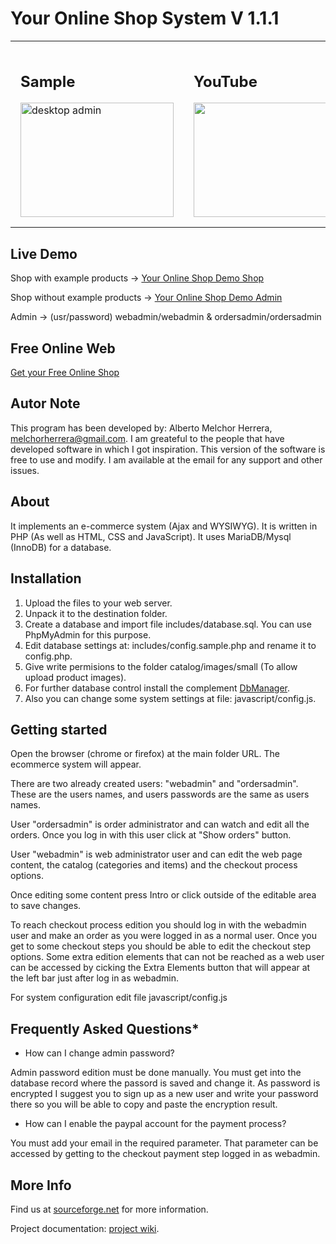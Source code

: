 
# Your Online Shop System V 1.1.1

<table>
  <tr>
    <td style="padding:1em">
      <h2>Sample</h2>
      <a href="https://a.fsdn.com/con/app/proj/youronlineshop/screenshots/widescreen.png/max/max/1">
        <img itemprop="screenshot" src="https://a.fsdn.com/con/app/proj/youronlineshop/screenshots/widescreen.png/245/183/1" width="245" height="183" srcset="//a.fsdn.com/con/app/proj/youronlineshop/screenshots/widescreen.png/245/183/1.5 1.5x, //a.fsdn.com/con/app/proj/youronlineshop/screenshots/widescreen.png/245/183/2 2x" alt="desktop admin">
      </a>
    </td>
    <td style="padding:1em">
      <h2>YouTube</h2>
      <a title="You Tube Video" rel="section" href="https://www.youtube.com/embed/V6koxAigX5E?rel=0">
        <img src="https://img.youtube.com/vi/V6koxAigX5E/hqdefault.jpg" width="245" height="183">
      </a>
    </td>
  </tr>
</table>

## Live Demo

Shop with example products -> [Your Online Shop Demo Shop](http://youronlineshop.sourceforge.net/sample/)

Shop without example products -> [Your Online Shop Demo Admin](http://youronlineshop.sourceforge.net/test/)

Admin -> (usr/password) webadmin/webadmin & ordersadmin/ordersadmin

## Free Online Web

[Get your Free Online Shop](http://youronlineshop.sourceforge.net/shop/)

## Autor Note

This program has been developed by: Alberto Melchor Herrera, melchorherrera@gmail.com. I am greateful to the people that have developed software in which I got inspiration. This version of the software is free to use and modify. I am available at the email for any support and other issues.


## About

It implements an e-commerce system (Ajax and WYSIWYG). It is written in PHP (As well as HTML, CSS and JavaScript). It uses MariaDB/Mysql (InnoDB) for a database.


## Installation

1. Upload the files to your web server.
2. Unpack it to the destination folder.
3. Create a database and import file includes/database.sql. You can use PhpMyAdmin for this purpose.
4. Edit database settings at: includes/config.sample.php and rename it to config.php.
5. Give write permisions to the folder catalog/images/small (To allow upload product images).
6. For further database control install the complement [DbManager](https://sourceforge.net/projects/freshhh-dbmanager/).
7. Also you can change some system settings at file: javascript/config.js.

## Getting started

Open the browser (chrome or firefox) at the main folder URL. The ecommerce system will appear.

There are two already created users: "webadmin" and "ordersadmin". These are the users names, and users passwords are the same as users names.

User "ordersadmin" is order administrator and can watch and edit all the orders. Once you log in with this user click at "Show orders" button.

User "webadmin" is web administrator user and can edit the web page content, the catalog (categories and items) and the checkout process options.

Once editing some content press Intro or click outside of the editable area to save changes.

To reach checkout process edition you should log in with the webadmin user and make an order as you were logged in as a normal user. Once you get to some checkout steps you should be able to edit the checkout step options. Some extra edition elements that can not be reached as a web user can be accessed by cicking the Extra Elements button that will appear at the left bar just after log in as webadmin.

For system configuration edit file javascript/config.js

## Frequently Asked Questions*

- How can I change admin password?

Admin password edition must be done manually. You must get into the database record where the passord is saved and change it. As password is encrypted I suggest you to sign up as a new user and write your password there so you will be able to copy and paste the encryption result.

- How can I enable the paypal account for the payment process?

You must add your email in the required parameter. That parameter can be accessed by getting to the checkout payment step logged in as webadmin.

## More Info

Find us at [sourceforge.net](https://sourceforge.net/projects/youronlineshop/) for more information.

Project documentation: [project wiki](https://github.com/petazeta/youronlineshop/wiki/).

